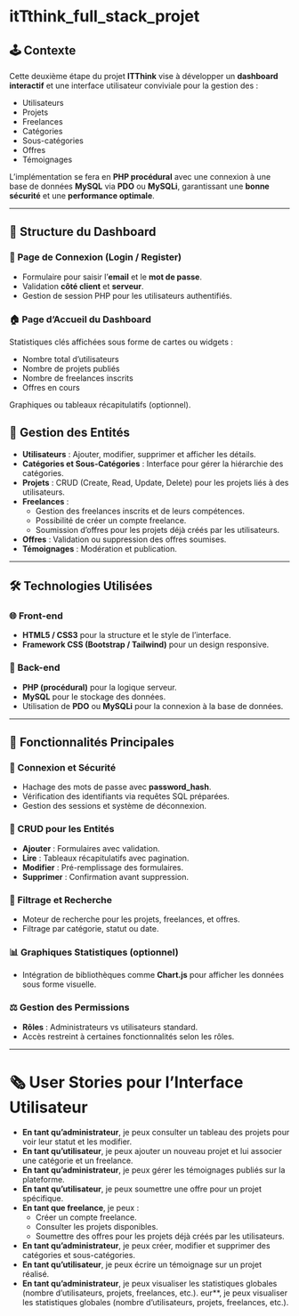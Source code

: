 # itTthink_full_stack_projet

## 🕹️ Contexte

Cette deuxième étape du projet **ITThink** vise à développer un **dashboard interactif** et une interface utilisateur conviviale pour la gestion des :
- Utilisateurs
- Projets
- Freelances
- Catégories
- Sous-catégories
- Offres
- Témoignages

L’implémentation se fera en **PHP procédural** avec une connexion à une base de données **MySQL** via **PDO** ou **MySQLi**, garantissant une **bonne sécurité** et une **performance optimale**.

---

## 🔢 Structure du Dashboard

### 🔐 Page de Connexion (Login / Register)
- Formulaire pour saisir l’**email** et le **mot de passe**.
- Validation **côté client** et **serveur**.
- Gestion de session PHP pour les utilisateurs authentifiés.

### 🏠 Page d’Accueil du Dashboard

Statistiques clés affichées sous forme de cartes ou widgets :

- Nombre total d’utilisateurs
- Nombre de projets publiés
- Nombre de freelances inscrits
- Offres en cours

Graphiques ou tableaux récapitulatifs (optionnel).

## 🔄 Gestion des Entités

- **Utilisateurs** : Ajouter, modifier, supprimer et afficher les détails.
- **Catégories et Sous-Catégories** : Interface pour gérer la hiérarchie des catégories.
- **Projets** : CRUD (Create, Read, Update, Delete) pour les projets liés à des utilisateurs.
- **Freelances** :
  - Gestion des freelances inscrits et de leurs compétences.
  - Possibilité de créer un compte freelance.
  - Soumission d’offres pour les projets déjà créés par les utilisateurs.
- **Offres** : Validation ou suppression des offres soumises.
- **Témoignages** : Modération et publication.

---

## 🛠️ Technologies Utilisées

### 🌐 Front-end
- **HTML5 / CSS3** pour la structure et le style de l’interface.
- **Framework CSS (Bootstrap / Tailwind)** pour un design responsive.

### 🔧 Back-end
- **PHP (procédural)** pour la logique serveur.
- **MySQL** pour le stockage des données.
- Utilisation de **PDO** ou **MySQLi** pour la connexion à la base de données.

---

## 🎨 Fonctionnalités Principales

### 🔐 Connexion et Sécurité
- Hachage des mots de passe avec **password_hash**.
- Vérification des identifiants via requêtes SQL préparées.
- Gestion des sessions et système de déconnexion.

### 🔄 CRUD pour les Entités
- **Ajouter** : Formulaires avec validation.
- **Lire** : Tableaux récapitulatifs avec pagination.
- **Modifier** : Pré-remplissage des formulaires.
- **Supprimer** : Confirmation avant suppression.

### 🔎 Filtrage et Recherche
- Moteur de recherche pour les projets, freelances, et offres.
- Filtrage par catégorie, statut ou date.

### 📊 Graphiques Statistiques (optionnel)
- Intégration de bibliothèques comme **Chart.js** pour afficher les données sous forme visuelle.

### ⚖️ Gestion des Permissions
- **Rôles** : Administrateurs vs utilisateurs standard.
- Accès restreint à certaines fonctionnalités selon les rôles.

---

# 🗞️ User Stories pour l’Interface Utilisateur

- **En tant qu’administrateur**, je peux consulter un tableau des projets pour voir leur statut et les modifier.
- **En tant qu’utilisateur**, je peux ajouter un nouveau projet et lui associer une catégorie et un freelance.
- **En tant qu’administrateur**, je peux gérer les témoignages publiés sur la plateforme.
- **En tant qu’utilisateur**, je peux soumettre une offre pour un projet spécifique.
- **En tant que freelance**, je peux :
  - Créer un compte freelance.
  - Consulter les projets disponibles.
  - Soumettre des offres pour les projets déjà créés par les utilisateurs.
- **En tant qu’administrateur**, je peux créer, modifier et supprimer des catégories et sous-catégories.
- **En tant qu’utilisateur**, je peux écrire un témoignage sur un projet réalisé.
- **En tant qu’administrateur**, je peux visualiser les statistiques globales (nombre d’utilisateurs, projets, freelances, etc.).
eur**, je peux visualiser les statistiques globales (nombre d’utilisateurs, projets, freelances, etc.).
